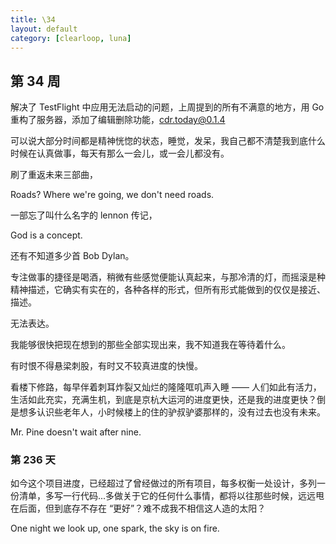 ```yaml
---
title: \34
layout: default
category: [clearloop, luna]
---
```


## 第 34 周

解决了 TestFlight 中应用无法启动的问题，上周提到的所有不满意的地方，用 Go 重构了服务器，添加了编辑删除功能，cdr.today@0.1.4

可以说大部分时间都是精神恍惚的状态，睡觉，发呆，我自己都不清楚我到底什么时候在认真做事，每天有那么一会儿，或一会儿都没有。

刷了重返未来三部曲，

Roads? Where we're going, we don't need roads.

一部忘了叫什么名字的 lennon 传记，

God is a concept.

还有不知道多少首 Bob Dylan。

专注做事的捷径是喝酒，稍微有些感觉便能认真起来，与那冷清的灯，而摇滚是种精神描述，它确实有实在的，各种各样的形式，但所有形式能做到的仅仅是接近、描述。

无法表达。


我能够很快把现在想到的那些全部实现出来，我不知道我在等待着什么。

有时恨不得悬梁刺股，有时又不较真进度的快慢。

看楼下修路，每早伴着刺耳炸裂又灿烂的隆隆哐叽声入睡 —— 人们如此有活力，生活如此充实，充满生机，到底是京杭大运河的进度更快，还是我的进度更快？倒是想多认识些老年人，小时候楼上的住的驴叔驴婆那样的，没有过去也没有未来。

Mr. Pine doesn't wait after nine.


### 第 236 天

如今这个项目进度，已经超过了曾经做过的所有项目，每多权衡一处设计，多列一份清单，多写一行代码...多做关于它的任何什么事情，都将以往那些时候，远远甩在后面，但到底存不存在 “更好”？难不成我不相信这人造的太阳？

One night we look up, one spark, the sky is on fire. 

